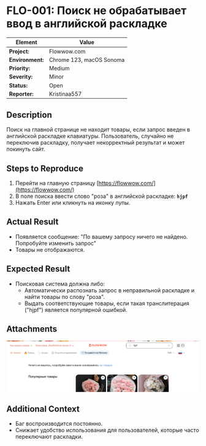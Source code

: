 # FLO-001: Поиск не обрабатывает ввод в английской раскладке

| **Element** | **Value** |
|-------------|-----------|
| **Project:** | Flowwow.com |
| **Environment:** | Chrome 123, macOS Sonoma |
| **Priority:** | Medium |
| **Severity:** | Minor |
| **Status:** | Open |
| **Reporter:** | Kristinaa557 |

## Description
Поиск на главной странице не находит товары, если запрос введен в английской раскладке клавиатуры. Пользователь, случайно не переключив раскладку, получает некорректный результат и может покинуть сайт.

## Steps to Reproduce
1. Перейти на главную страницу [https://flowwow.com/](https://flowwow.com/)
2. В поле поиска ввести слово "роза" в английской раскладке: **`hjpf`**
3. Нажать Enter или кликнуть на иконку лупы.

## Actual Result
- Появляется сообщение: "По вашему запросу ничего не найдено. Попробуйте изменить запрос"
- Товары не отображаются.

## Expected Result
- Поисковая система должна либо:
    - Автоматически распознать запрос в неправильной раскладке и найти товары по слову "роза".
    - Выдать соответствующие товары, если такая транслитерация ("hjpf") является популярной ошибкой.

## Attachments
![Сообщение 'Ничего не нашлось' для запроса 'hjpf' в поиске](./Скриншот%2025-10-2025%20172817.jpg) 

## Additional Context
- Баг воспроизводится постоянно.
- Снижает удобство использования для пользователей, которые часто переключают раскладки.
